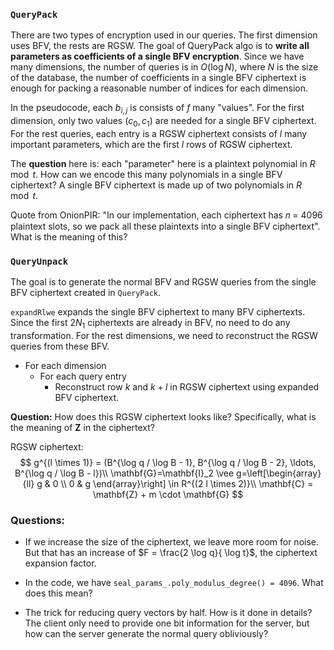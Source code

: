 ### `QueryPack`

There are two types of encryption used in our queries. The first dimension uses BFV, the rests are RGSW. The goal of QueryPack algo is to **write all parameters as coefficients of a single BFV encryption**. Since we have many dimensions, the number of queries is in $O(\log N)$, where $N$ is the size of the database, the number of coefficients in a single BFV ciphertext is enough for packing a reasonable number of indices for each dimension. 

In the pseudocode, each $b_{i, j}$ is consists of $f$ many "values". For the first dimension, only two values $(c_0, c_1)$ are needed for a single BFV ciphertext. For the rest queries, each entry is a RGSW ciphertext consists of $l$ many important parameters, which are the first $l$ rows of RGSW ciphertext. 

The **question** here is: each "parameter" here is a plaintext polynomial in $R \mod t$. How can we encode this many polynomials in a single BFV ciphertext? A single BFV ciphertext is made up of two polynomials in $R \mod t$. 

Quote from OnionPIR: "In our implementation, each ciphertext has 𝑛 = 4096 plaintext slots, so we pack all these plaintexts into a single BFV ciphertext". What is the meaning of this? 



### `QueryUnpack`

The goal is to generate the normal BFV and RGSW queries from the single BFV ciphertext created in `QueryPack`. 

`expandRlwe` expands the single BFV ciphertext to many BFV ciphertexts. Since the first $2N_1$ ciphertexts are already in BFV, no need to do any transformation. For the rest dimensions, we need to reconstruct the RGSW queries from these BFV. 

- For each dimension
  - For each query entry
    - Reconstruct row $k$ and $k + l$ in RGSW ciphertext using expanded BFV ciphertext.



**Question:** How does this RGSW ciphertext looks like? Specifically, what is the meaning of $\mathbf{Z}$ in the ciphertext?

RGSW ciphertext:
$$
g^{(l \times 1)} = (B^{\log q / \log B - 1}, B^{\log q / \log B - 2}, \ldots, B^{\log q / \log B - l})\\
\mathbf{G}=\mathbf{I}_2 \vee g=\left[\begin{array}{ll}
g & 0 \\
0 & g
\end{array}\right] \in R^{(2 l \times 2)}\\
\mathbf{C} = \mathbf{Z} + m \cdot \mathbf{G}
$$




### Questions: 

- If we increase the size of the ciphertext, we leave more room for noise. But that has an increase of $F = \frac{2 \log q}{ \log t}$, the ciphertext expansion factor. 

- In the code, we have `seal_params_.poly_modulus_degree() = 4096`. What does this mean? 
- The trick for reducing query vectors by half. How is it done in details? The client only need to provide one bit information for the server, but how can the server generate the normal query obliviously?












